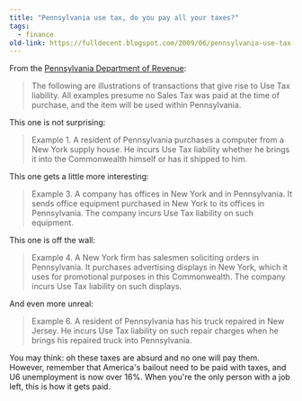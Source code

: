 ```yaml
---
title: "Pennsylvania use tax, do you pay all your taxes?"
tags: 
  - finance	
old-link: https://fulldecent.blogspot.com/2009/06/pennsylvania-use-tax-do-you-pay-all.html
---
```


From the [Pennsylvania Department of Revenue](https://www.revenue.pa.gov/TaxTypes/SUT/UseTax/Pages/default.aspx):

> The following are illustrations of transactions that give rise to Use Tax liability. All examples presume no Sales Tax was paid at the time of purchase, and the item will be used within Pennsylvania.

This one is not surprising:

> Example 1. A resident of Pennsylvania purchases a computer from a New York supply house. He incurs Use Tax liability whether he brings it into the Commonwealth himself or has it shipped to him.

This one gets a little more interesting:

> Example 3. A company has offices in New York and in Pennsylvania. It sends office equipment purchased in New York to its offices in Pennsylvania. The company incurs Use Tax liability on such equipment.

This one is off the wall:

> Example 4. A New York firm has salesmen soliciting orders in Pennsylvania. It purchases advertising displays in New York, which it uses for promotional purposes in this Commonwealth. The company incurs Use Tax liability on such displays.

And even more unreal:

> Example 6. A resident of Pennsylvania has his truck repaired in New Jersey. He incurs Use Tax liability on such repair charges when he brings his repaired truck into Pennsylvania.

You may think: oh these taxes are absurd and no one will pay them. However, remember that America's bailout need to be paid with taxes, and U6 unemployment is now over 16%. When you're the only person with a job left, this is how it gets paid.